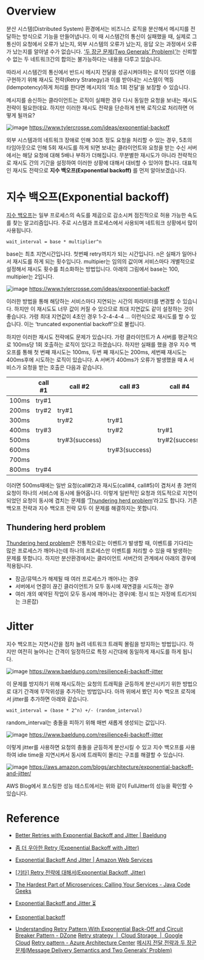 # Overview

분산 시스템(Distributed System) 환경에서는 비즈니스 로직을 분산해서 메시지를 전달하는 방식으로 기능을 만들어냅니다. 이 때 시스템간의 통신이 실패했을 때, 실제로 그 통신이 요청에서 오류가 났는지, 외부 시스템의 오류가 났는지, 응답 오는 과정에서 오류가 났는지를 알아낼 수가 없습니다. [‘두 장군 문제(Two Generals’ Problem)’](https://en.wikipedia.org/wiki/Two_Generals%27_Problem)는 신뢰할 수 없는 두 네트워크간의 합의는 불가능하다는 내용을 다루고 있습니다.

따라서 시스템간의 통신에서 반드시 메시지 전달을 성공시켜야하는 로직이 있다면 이를 구현하기 위해 재시도 전략(Retry Strategy)과 이를 받아내는 시스템이 멱등(Idempotency)하게 처리를 한다면 메시지의 ‘최소 1회 전달’을 보장할 수 있습니다.

메시지를 송신하는 클라이언트는 로직이 실패한 경우 다시 동일한 요청을 보내는 재시도 전략이 필요한데요. 하지만 이러한 재시도 전략을 단순하게 반복 로직으로 처리하면 어떻게 될까요? 

![image](https://github.com/eastperson/posting-review/assets/66561524/49f81c11-1d86-49da-9412-78bff8dd9a83)
https://www.tylercrosse.com/ideas/exponential-backoff

외부 시스템과의 네트워크 장애로 인해 30초 정도 요청을 처리할 수 있는 경우, 5초의 타임아웃으로 인해 5회 재시도를 하게 되면 보내는 클라이언트와 요청을 받는 수신 서버에서는 해당 요청에 대해 5배나 부하가 더해집니다. 무분별한 재시도가 아니라 전략적으로 재시도 간의 기간을 설정하여 이러한 상황에 대해서 대비할 수 있어야 합니다. 대표적인 재시도 전략으로 **지수 백오프(Exponential backoff)** 를 먼저 알아보겠습니다.


# 지수 백오프(Exponential backoff)

[지수 백오프](https://en.wikipedia.org/wiki/Exponential_backoff)는 일부 프로세스의 속도를 제곱으로 감소시켜 점진적으로 허용 가능한 속도를 찾는 알고리즘입니다. 주로 시스템과 프로세스에서 사용되며 네트워크 상황에서 많이 사용됩니다.

```
wait_interval = base * multiplier^n
```

base는 최초 지연시간입니다. 첫번째 retry까지가 되는 시간입니다. n은 실패가 일어나서 재시도를 하게 되는 횟수입니다. multipier는 임의의 값이며 서비스마다 개별적으로 설정해서 재시도 횟수를 최소화하는 방법입니다. 아래의 그림에서 base는 100, multipier는 2입니다.

![image](https://github.com/eastperson/posting-review/assets/66561524/8b2d0981-67c2-489b-bd89-62956cf4aaf1)
https://www.tylercrosse.com/ideas/exponential-backoff

이러한 방법을 통해 해당하는 서비스마다 지연되는 시간의 파라미터를 변경할 수 있습니다. 하지만 이 재시도도 너무 값이 커질 수 있으므로 최대 지연값도 같이 설정하는 것이 좋습니다. 가령 최대 지연값이 4초인 경우 1-2-4-4-4 … 이런식으로 재시도를 할 수 있습니다. 이는 ‘truncated exponential backoff’으로 불립니다.

하지만 이러한 재시도 전략에도 문제가 있습니다. 가령 클라이언트가 A 서버를 평균적으로 100ms당 1회 호출하는 로직이 있다고 하겠습니다. 하지만 실패를 했을 경우 지수 백오프를 통해 첫 번째 재시도는 100ms, 두번 째 재시도는 200ms, 세번째 재시도는 400ms후에 시도하는 로직이 있습니다. A 서버가 400ms가 오류가 발생했을 때 A 서비스가 요청을 받는 호출은 다음과 같습니다.

|  | call #1 | call #2 | call #3 | call #4 | call #5 | call #6 |
| --- | --- | --- | --- | --- | --- | --- |
| 100ms | try#1 |  |  |  |  |  |
| 200ms | try#2 | try#1 |  |  |  |  |
| 300ms |  | try#2 | try#1 |  |  |  |
| 400ms | try#3 |  | try#2 | try#1 |  |  |
| 500ms |  | try#3(success) |  | try#2(success) | try#1(success) |  |
| 600ms |  |  | try#3(success) |  |  | try#1(success) |
| 700ms |  |  |  |  |  |  |
| 800ms | try#4 |  |  |  |  |  |

이러면 500ms때에는 일반 요청(call#2)과 재시도(call#4, call#5)이 겹처서 총 3번의 요청이 하나의 서비스에 동시에 들어옵니다. 이렇게 일반적인 요청과 의도적으로 지연이 되었던 요청이 동시에 겹치는 문제를 ‘[Thundering herd problem](https://en.wikipedia.org/wiki/Thundering_herd_problem)’라고도 합니다. 기존 백오프 전략과 지수 백오프 전략 모두 이 문제를 해결하지는 못합니다.

## **Thundering herd problem**

[Thundering herd problem](https://nick.groenen.me/notes/thundering-herd/)은 전통적으로는 이벤트가 발생할 때, 이벤트를 기다리는 많은 프로세스가 깨어나는데 하나의 프로세스만 이벤트를 처리할 수 있을 때 발생하는 문제를 뜻합니다. 하지만 분산환경에서는 클라이언트 서버간의 관계에서 아래의 경우에 적용됩니다.

- 잠금/뮤텍스가 해제될 때 여러 프로세스가 깨어나는 경우
- 서버에서 연결이 끊긴 클라이언트가 모두 동시에 재연결을 시도하는 경우
- 여러 개의 예약된 작업이 모두 동시에 깨어나는 경우(예: 정시 또는 자정에 트리거되는 크론잡)

# Jitter

지수 백오프는 지연시간을 점차 늘려 네트워크 트래픽 몰림을 방지하는 방법입니다. 하지만 여전히 늘어나는 간격이 일정하므로 특정 시간대에 동일하게 재시도를 하게 됩니다.

![image](https://github.com/eastperson/posting-review/assets/66561524/11ad05e8-762a-442b-b0a1-8378e150d17c)
https://www.baeldung.com/resilience4j-backoff-jitter

이 문제를 방지하기 위해 재시도하는 요청의 트래픽을 균등하게 분산시키기 위한 방법으로 대기 간격에 무작위성을 추가하는 방법입니다. 아까 위에서 봤던 지수 백오프 로직에서 jitter를 추가하면 아래와 같습니다.

```
wait_interval = (base * 2^n) +/- (random_interval)
```

random_interval는 충돌을 피하기 위해 매번 새롭게 생성되는 값입니다.

![image](https://github.com/eastperson/posting-review/assets/66561524/f1b6fbea-e70a-4c34-bf4d-8c9332375311)
https://www.baeldung.com/resilience4j-backoff-jitter

이렇게 jitter를 사용하면 요청의 충돌을 균등하게 분산시킬 수 있고 지수 백오프를 사용하여 idle time을 지연시켜서 동시에 트래픽이 몰리는 구조를 해결할 수 있습니다.

![image](https://github.com/eastperson/posting-review/assets/66561524/5b610688-ce99-486f-8ea1-e3fd64bd154f)
https://aws.amazon.com/blogs/architecture/exponential-backoff-and-jitter/

AWS Blog에서 포스팅한 성능 테스트에서는 위와 같이 FullJitter의 성능을 확인할 수 있습니다.

# Reference

- [Better Retries with Exponential Backoff and Jitter | Baeldung](https://www.baeldung.com/resilience4j-backoff-jitter)

- [좀 더 우아한 Retry (Expenential Backoff with Jitter)](https://velog.io/@jazz_avenue/좀-더-우아한-Retry-Expenential-Backoff-with-Jitter)

- [Exponential Backoff And Jitter | Amazon Web Services](https://aws.amazon.com/ko/blogs/architecture/exponential-backoff-and-jitter/)

- [[기타] Retry 전략에 대해서(Exponential Backoff, Jitter)](https://jungseob86.tistory.com/12)

- [The Hardest Part of Microservices: Calling Your Services - Java Code Geeks](https://www.javacodegeeks.com/2017/04/hardest-part-microservices-calling-services.html)

- [Exponential Backoff and Jitter ⏳](https://www.tylercrosse.com/ideas/exponential-backoff)

- [Exponential backoff](https://nick.groenen.me/notes/exponential-backoff/)

- [Understanding Retry Pattern With Exponential Back-Off and Circuit Breaker Pattern - DZone](https://dzone.com/articles/understanding-retry-pattern-with-exponential-back)
[Retry strategy  |  Cloud Storage  |  Google Cloud](https://cloud.google.com/storage/docs/retry-strategy)
[Retry pattern - Azure Architecture Center](https://learn.microsoft.com/en-us/azure/architecture/patterns/retry)
[메시지 전달 전략과 두 장군 문제(Message Delivery Semantics and Two Generals’ Problem)](https://medium.com/monday-9-pm/메시지-전달-전략과-두-장군-문제-message-delivery-semantics-and-two-generals-problem-f8f1c7646c0b)
